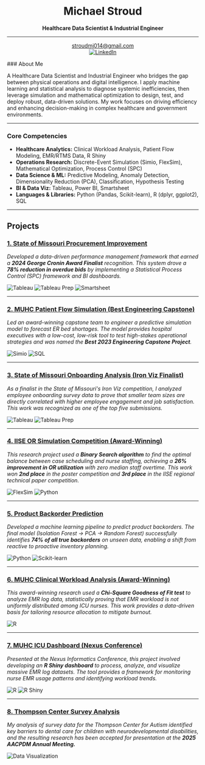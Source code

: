 <div align="center">

# Michael Stroud
**Healthcare Data Scientist & Industrial Engineer**

---

stroudmj014@gmail.com
<br>
<a href="https://www.linkedin.com/in/michaelstroud014/"><img src="https://img.shields.io/badge/LinkedIn-0077B5?style=for-the-badge&logo=linkedin&logoColor=white" alt="LinkedIn"/></a>

</div>
### About Me

A Healthcare Data Scientist and Industrial Engineer who bridges the gap between physical operations and digital intelligence. I apply machine learning and statistical analysis to diagnose systemic inefficiencies, then leverage simulation and mathematical optimization to design, test, and deploy robust, data-driven solutions. My work focuses on driving efficiency and enhancing decision-making in complex healthcare and government environments.

---

### Core Competencies

* **Healthcare Analytics:** Clinical Workload Analysis, Patient Flow Modeling, EMR/RTMS Data, R Shiny
* **Operations Research:** Discrete-Event Simulation (Simio, FlexSim), Mathematical Optimization, Process Control (SPC)
* **Data Science & ML:** Predictive Modeling, Anomaly Detection, Dimensionality Reduction (PCA), Classification, Hypothesis Testing
* **BI & Data Viz:** Tableau, Power BI, Smartsheet
* **Languages & Libraries:** Python (Pandas, Scikit-learn), R (dplyr, ggplot2), SQL

---

## Projects

### [1. State of Missouri Procurement Improvement](./projects/1_State_of_Missouri_Procurement_Improvement/)
*Developed a data-driven performance management framework that earned a **2024 George Cronin Award Finalist** recognition. This system drove a **78% reduction in overdue bids** by implementing a Statistical Process Control (SPC) framework and BI dashboards.*

![Tableau](https://img.shields.io/badge/Tableau-E97627?style=for-the-badge&logo=tableau&logoColor=white) ![Tableau Prep](https://img.shields.io/badge/Tableau_Prep-E97627?style=for-the-badge&logo=tableau&logoColor=white) ![Smartsheet](https://img.shields.io/badge/Smartsheet-2775C8?style=for-the-badge&logo=smartsheet&logoColor=white)

---

### [2. MUHC Patient Flow Simulation (Best Engineering Capstone)](./projects/2_MUHC_Patient_Flow_Simulation/)
*Led an award-winning capstone team to engineer a predictive simulation model to forecast ER bed shortages. The model provides hospital executives with a low-cost, low-risk tool to test high-stakes operational strategies and was named the **Best 2023 Engineering Capstone Project**.*

![Simio](https://img.shields.io/badge/Simio-87C341?style=for-the-badge) ![SQL](https://img.shields.io/badge/SQL-025E8C?style=for-the-badge&logo=microsoft-sql-server&logoColor=white)

---

### [3. State of Missouri Onboarding Analysis (Iron Viz Finalist)](./projects/3_State_of_Missouri_Onboarding_Analysis/)
*As a finalist in the State of Missouri's Iron Viz competition, I analyzed employee onboarding survey data to prove that smaller team sizes are directly correlated with higher employee engagement and job satisfaction. This work was recognized as one of the top five submissions.*

![Tableau](https://img.shields.io/badge/Tableau-E97627?style=for-the-badge&logo=tableau&logoColor=white) ![Tableau Prep](https://img.shields.io/badge/Tableau_Prep-E97627?style=for-the-badge&logo=tableau&logoColor=white)

---

### [4. IISE OR Simulation Competition (Award-Winning)](./projects/4_IISE_OR_Simulation_Competition/)
*This research project used a **Binary Search algorithm** to find the optimal balance between case scheduling and nurse staffing, achieving a **26% improvement in OR utilization** with zero median staff overtime. This work won **2nd place** in the poster competition and **3rd place** in the IISE regional technical paper competition.*

![FlexSim](https://img.shields.io/badge/FlexSim-D92228?style=for-the-badge) ![Python](https://img.shields.io/badge/Python-3776AB?style=for-the-badge&logo=python&logoColor=white)

---

### [5. Product Backorder Prediction](./projects/5_Product_Backorder_Prediction/)
*Developed a machine learning pipeline to predict product backorders. The final model (Isolation Forest → PCA → Random Forest) successfully identifies **74% of all true backorders** on unseen data, enabling a shift from reactive to proactive inventory planning.*

![Python](https://img.shields.io/badge/Python-3776AB?style=for-the-badge&logo=python&logoColor=white) ![Scikit-learn](https://img.shields.io/badge/scikit_learn-F7931E?style=for-the-badge&logo=scikit-learn&logoColor=white)

---

### [6. MUHC Clinical Workload Analysis (Award-Winning)](./projects/6_MUHC_Clinical_Workload_Analysis/)
*This award-winning research used a **Chi-Square Goodness of Fit test** to analyze EMR log data, statistically proving that EMR workload is not uniformly distributed among ICU nurses. This work provides a data-driven basis for tailoring resource allocation to mitigate burnout.*

![R](https://img.shields.io/badge/R-276DC3?style=for-the-badge&logo=r&logoColor=white)

---

### [7. MUHC ICU Dashboard (Nexus Conference)](./projects/7_MUHC_ICU_Dashboard/)
*Presented at the Nexus Informatics Conference, this project involved developing an **R Shiny dashboard** to process, analyze, and visualize massive EMR log datasets. The tool provides a framework for monitoring nurse EMR usage patterns and identifying workload trends.*

![R](https://img.shields.io/badge/R-276DC3?style=for-the-badge&logo=r&logoColor=white) ![R Shiny](https://img.shields.io/badge/Shiny-1175B8?style=for-the-badge&logo=rstudio&logoColor=white)

---

### [8. Thompson Center Survey Analysis](./projects/8_Thompson_Center_Survey_Analysis/)
*My analysis of survey data for the Thompson Center for Autism identified key barriers to dental care for children with neurodevelopmental disabilities, and the resulting research has been accepted for presentation at the **2025 AACPDM Annual Meeting.***

![Data Visualization](https://img.shields.io/badge/Data_Visualization-F24E1E?style=for-the-badge&logo=plot.ly&logoColor=white)
